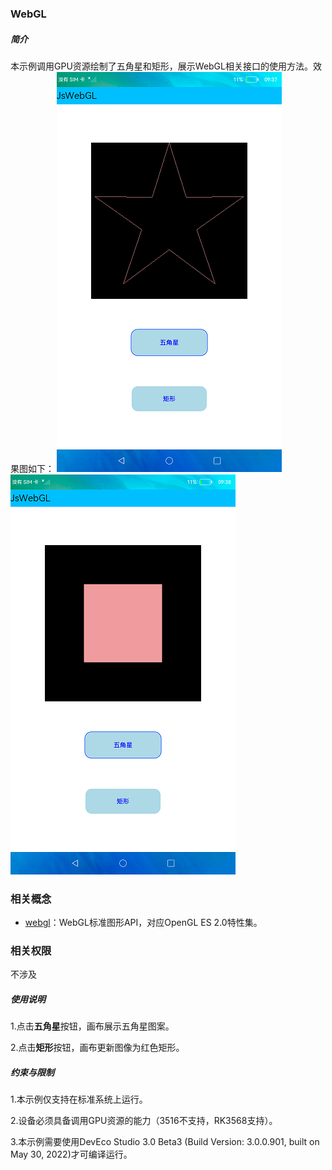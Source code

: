 ### WebGL

##### 简介

本示例调用GPU资源绘制了五角星和矩形，展示WebGL相关接口的使用方法。效果图如下：
![](screenshots/main.png)
![](screenshots/index.png)

### 相关概念

- [webgl](https://gitee.com/openharmony/docs/blob/master/zh-cn/application-dev/reference/apis/js-apis-webgl.md)：WebGL标准图形API，对应OpenGL ES 2.0特性集。

### 相关权限

不涉及

##### 使用说明

1.点击**五角星**按钮，画布展示五角星图案。

2.点击**矩形**按钮，画布更新图像为红色矩形。

##### 约束与限制

1.本示例仅支持在标准系统上运行。

2.设备必须具备调用GPU资源的能力（3516不支持，RK3568支持）。

3.本示例需要使用DevEco Studio 3.0 Beta3 (Build Version: 3.0.0.901, built on May 30, 2022)才可编译运行。